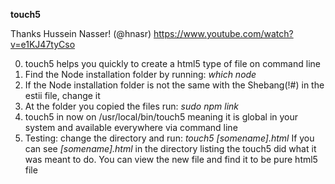 **touch5**

Thanks Hussein Nasser! (@hnasr)
https://www.youtube.com/watch?v=e1KJ47tyCso

0) touch5 helps you quickly to create a html5 type of file on command line
1) Find the Node installation folder by running: *which node*
2) If the Node installation folder is not the same with the Shebang(!#) in
the estii file, change it
3) At the folder you copied the files run: *sudo npm link*
4) touch5 in now on /usr/local/bin/touch5 meaning it is global in
your system and available everywhere via command line
5) Testing: change the directory and run: *touch5 [somename].html*
If you can see *[somename].html* in the directory listing the touch5 did what
it was meant to do. You can view the new file and find it to be pure html5 file
